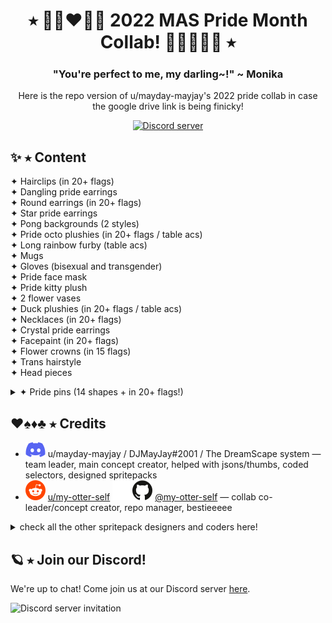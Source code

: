 <h1 align="center">⭑ 🏳️‍🌈❤️🧡💛 2022 MAS Pride Month Collab! 💚💙💜🏳️‍🌈 ⭑</h1>
<h3 align="center">"You're perfect to me, my darling~!" ~ Monika</h3>
<p align="center">Here is the repo  version of u/mayday-mayjay's 2022 pride collab in case the google drive link is being finicky!</p>
<p align="center">
  <a href="https://discord.gg/Tx23rczN8N">
    <img alt="Discord server" src="https://discordapp.com/api/guilds/957814201311694870/widget.png?style=shield">
  </a>
</p>

## ✨ ⭑ Content

✦ Hairclips (in 20+ flags) <br>
✦ Dangling pride earrings <br>
✦ Round earrings (in 20+ flags) <br>
✦ Star pride earrings <br>
✦ Pong backgrounds (2 styles) <br>
✦ Pride octo plushies (in 20+ flags / table acs) <br>
✦ Long rainbow furby (table acs) <br>
✦ Mugs <br>
✦ Gloves (bisexual and transgender) <br>
✦ Pride face mask <br>
✦ Pride kitty plush <br>
✦ 2 flower vases <br>
✦ Duck plushies (in 20+ flags / table acs) <br>
✦ Necklaces (in 20+ flags) <br>
✦ Crystal pride earrings <br>
✦ Facepaint (in 20+ flags) <br>
✦ Flower crowns (in 15 flags) <br>
✦ Trans hairstyle <br>
✦ Head pieces <br>
<details><summary> ✦ Pride pins (14 shapes + in 20+ flags!) </summary> 
  * circle <br>
  * diamond <br>
  * flag <br>
  * heart <br>
  * heart-rainbow <br>
  * hexagon <br>
  * moon <br>
  * moon-rainbow <br>
  * regular rainbow <br>
  * spade <br>
  * spade rainbow <br>
  * star <br>
  * star-rainbow <br>
  * triangle <br>
</details>

## ♥️♠️♦️♣️ ⭑ Credits

  * ![reddit](.github/icons/discord.svg) u/mayday-mayjay / DJMayJay#2001 / The DreamScape system
  — team leader, main concept creator, helped with jsons/thumbs, coded selectors, designed spritepacks
  * ![reddit](.github/icons/reddit.svg) [u/my-otter-self](https://reddit.com/u/my-otter-self)
  ![github](.github/icons/github-light.svg#gh-dark-mode-only)![github](.github/icons/github-dark.svg#gh-light-mode-only) [@my-otter-self](https://github.com/my-otter-self)
  — collab co-leader/concept creator, repo manager, bestieeeee
<details><summary> check all the other spritepack designers and coders here! </summary> 
* Briar Young ⭑ Instagram: @briar_nyako_mee ⭑ helped with jsons <br>
* Kaiewe ⭑ Reddit: u/kaiewe ⭑ plushies, helped with jsons <br>
* Silvery/Rosalyn  ⭑ Reddit: u/Mystique-Silv ⭑ headpieces, bracelets, earrings <br>
* Fell ⭑ Reddit: u/FellTheSimp ⭑ hairclips and chokers <br>
* HistoryVariety ⭑ Reddit: u/Historical_Variety63 ⭑ collab concept creator, plushies, facepaint, earrings <br>
* Verd ⭑ Reddit: u/crunchy_meringue ⭑ flower crowns, help with jsons <br>
* Bluklaod ⭑ Reddit: u/Bluklaod ⭑ mugs, gloves, facepaint, pong bgs <br>
* Bibi ⭑ Reddit: u/queenbeebee19 ⭑ trans colored hair <br>
* Spooks ⭑ Reddit: u/-Spooks- ⭑ mask, plushie, flower vases <br>
* Ysiekiz ⭑ Reddit: u/Living-Class4701 ⭑ helped with jsons <br>
* dreamscached ⭑ Reddit: u/dreamscached ⭑ github: @dreamscached ⭑ helped with jsons <br>
 <br>
* additional credits: <br>
Official MAS devs ⭑ original flower crown and mug art, also MAS itself lol <br>
u/geneTechnician ⭑ half up ribbon concepts  <br>
orca / u/kaiewe ⭑ original twin bow art used for half up bow edits <br>
</details>

## 🪐 ⭑ Join our Discord!

We're up to chat! Come join us at our Discord server [here](https://discord.gg/Tx23rczN8N).

![Discord server invitation](https://discordapp.com/api/guilds/957814201311694870/widget.png?style=banner3)
